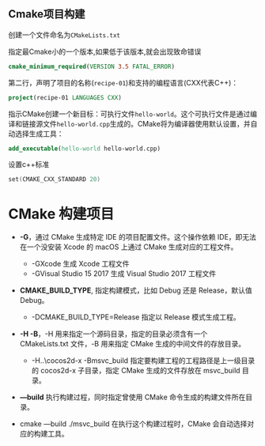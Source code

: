 ## Cmake项目构建

创建一个文件命名为`CMakeLists.txt`



指定最Cmake小的一个版本,如果低于该版本,就会出现致命错误

```cmake
cmake_minimum_required(VERSION 3.5 FATAL_ERROR)
```

第二行，声明了项目的名称(`recipe-01`)和支持的编程语言(CXX代表C++)：

```cmake
project(recipe-01 LANGUAGES CXX)
```

指示CMake创建一个新目标：可执行文件`hello-world`。这个可执行文件是通过编译和链接源文件`hello-world.cpp`生成的。CMake将为编译器使用默认设置，并自动选择生成工具：

```cmake
add_executable(hello-world hello-world.cpp)
```

设置c++标准

```cpp
set(CMAKE_CXX_STANDARD 20)
```

# CMake 构建项目

- **-G**，通过 CMake 生成特定 IDE 的项目配置文件。这个操作依赖 IDE，即无法在一个没安装 Xcode 的 macOS 上通过 CMake 生成对应的工程文件。
  - -GXcode 生成 Xcode 工程文件
  - -GVisual Studio 15 2017 生成 Visual Studio 2017 工程文件
- **CMAKE_BUILD_TYPE**, 指定构建模式，比如 Debug 还是 Release，默认值 Debug。
  - -DCMAKE_BUILD_TYPE=Release 指定以 Release 模式生成工程。
- **-H -B**，-H 用来指定一个源码目录，指定的目录必须含有一个 CMakeLists.txt 文件，-B 用来指定 CMake 生成的中间文件的存放目录。
  - -H..\cocos2d-x  -Bmsvc_build 指定要构建工程的工程路径是上一级目录的 cocos2d-x 子目录，指定 CMake 生成的文件存放在 msvc_build 目录。
- **—build** 
  执行构建过程，同时指定曾使用 CMake 命令生成的构建文件所在目录。

- cmake —build ./msvc_build 在执行这个构建过程时，CMake 会自动选择对应的构建工具。

